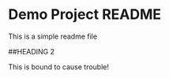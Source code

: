 # Demo Project README

This is a simple readme file

##HEADING 2


This is bound to cause trouble!

